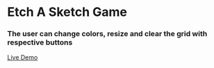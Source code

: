 # Etch A Sketch Game

### The user can change colors, resize and clear the grid with respective buttons
[Live Demo](https://vigorous-stonebraker-919081.netlify.app/)
